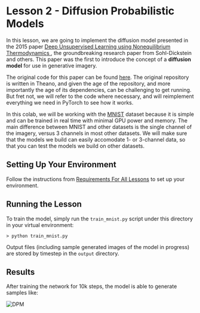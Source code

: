 # Lesson 2 - Diffusion Probabilistic Models

In this lesson, we are going to implement the diffusion model presented in the 2015 paper [Deep Unsupervised Learning using Nonequilibrium Thermodynamics
](https://arxiv.org/abs/1503.03585), the groundbreaking research paper from Sohl-Dickstein and others. This paper was the first to introduce the concept of a **diffusion model** for use in generative imagery.

The original code for this paper can be found [here](https://github.com/Sohl-Dickstein/Diffusion-Probabilistic-Models/tree/master). The original repository is written in Theano, and given the age of the repository, and more importantly the age of its dependencies, can be challenging to get running. But fret not, we will refer to the code where necessary, and will reimplement everything we need in PyTorch to see how it works.

In this colab, we will be working with the [MNIST](https://en.wikipedia.org/wiki/MNIST_database) dataset because it is simple and can be trained in real time with minimal GPU power and memory. The main difference between MNIST and other datasets is the single channel of the imagery, versus 3 channels in most other datasets. We will make sure that the models we build can easily accomodate 1- or 3-channel data, so that you can test the models we build on other datasets.

## Setting Up Your Environment

Follow the instructions from [Requirements For All Lessons](https://github.com/swookey-thinky/mindiffusion?tab=readme-ov-file#requirements-for-all-lessons) to set up your environment.

## Running the Lesson

To train the model, simply run the `train_mnist.py` script under this directory in your virtual environment:

```
> python train_mnist.py
```

Output files (including sample generated images of the model in progress) are stored by timestep in the `output` directory.

## Results

After training the network for 10k steps, the model is able to generate samples like:

![DPM](https://drive.google.com/uc?export=view&id=1556PI3SfzAUuaV5sj484Kn8pR6Ij_KOT)
